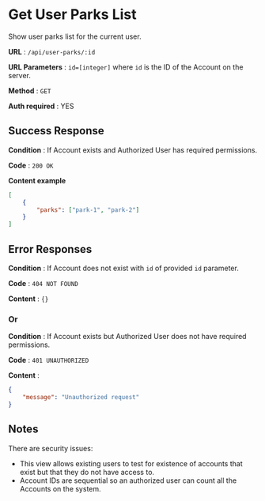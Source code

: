 # Get User Parks List

Show user parks list for the current user.

**URL** : `/api/user-parks/:id`

**URL Parameters** : `id=[integer]` where `id` is the ID of the Account on the
server.

**Method** : `GET`

**Auth required** : YES

## Success Response

**Condition** : If Account exists and Authorized User has required permissions.

**Code** : `200 OK`

**Content example**

```json
[
    {
        "parks": ["park-1", "park-2"]
    }
]
```

## Error Responses

**Condition** : If Account does not exist with `id` of provided `id` parameter.

**Code** : `404 NOT FOUND`

**Content** : `{}`

### Or

**Condition** : If Account exists but Authorized User does not have required
permissions.

**Code** : `401 UNAUTHORIZED`

**Content** :

```json
{
    "message": "Unauthorized request"
}
```

## Notes

There are security issues:

* This view allows existing users to test for existence of accounts that exist
    but that they do not have access to.
* Account IDs are sequential so an authorized user can count all the Accounts
    on the system.
